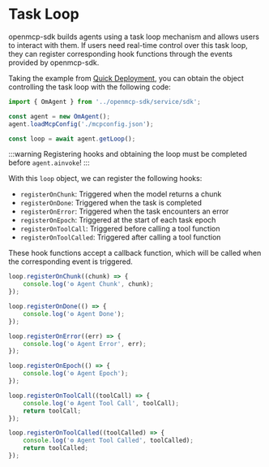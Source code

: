 # Task Loop

openmcp-sdk builds agents using a task loop mechanism and allows users to interact with them. If users need real-time control over this task loop, they can register corresponding hook functions through the events provided by openmcp-sdk.

Taking the example from [Quick Deployment](./fast-deploy.md), you can obtain the object controlling the task loop with the following code:

```typescript
import { OmAgent } from '../openmcp-sdk/service/sdk';

const agent = new OmAgent();
agent.loadMcpConfig('./mcpconfig.json');

const loop = await agent.getLoop();
```

:::warning
Registering hooks and obtaining the loop must be completed before `agent.ainvoke`!
:::

With this `loop` object, we can register the following hooks:

- `registerOnChunk`: Triggered when the model returns a chunk
- `registerOnDone`: Triggered when the task is completed
- `registerOnError`: Triggered when the task encounters an error
- `registerOnEpoch`: Triggered at the start of each task epoch
- `registerOnToolCall`: Triggered before calling a tool function
- `registerOnToolCalled`: Triggered after calling a tool function

These hook functions accept a callback function, which will be called when the corresponding event is triggered.

```typescript
loop.registerOnChunk((chunk) => {
    console.log('⚙️ Agent Chunk', chunk);
});

loop.registerOnDone(() => {
    console.log('⚙️ Agent Done');
});

loop.registerOnError((err) => {
    console.log('⚙️ Agent Error', err);
});

loop.registerOnEpoch(() => {
    console.log('⚙️ Agent Epoch');
});

loop.registerOnToolCall((toolCall) => {
    console.log('⚙️ Agent Tool Call', toolCall);
    return toolCall;
});

loop.registerOnToolCalled((toolCalled) => {
    console.log('⚙️ Agent Tool Called', toolCalled);
    return toolCalled;
});
```